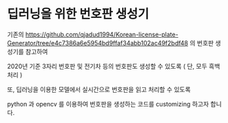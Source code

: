 # 딥러닝을 위한 번호판 생성기 

기존의 https://github.com/qjadud1994/Korean-license-plate-Generator/tree/e4c7386a6e5954bd9ffaf34abb102ac49f2bdf48 의 번호판 생성기를 참고하여

2020년 기준 3자리 번호판 및 전기차 등의 번호판도 생성할 수 있도록 ( 단, 모두 흑백처리 )

또, 딥러닝을 이용한 모델에서 실시간으로 번호판을 읽고 처리할 수 있도록

python 과 opencv 를 이용하여 번호판을 생성하는 코드를 customizing 하고자 합니다.

